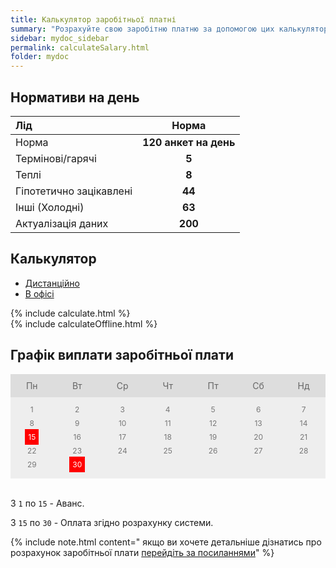 ```yaml
---
title: Калькулятор заробітньої платні
summary: "Розрахуйте свою заробітню платню за допомогою цих калькуляторів"
sidebar: mydoc_sidebar
permalink: calculateSalary.html
folder: mydoc
---
```


## Нормативи на день

|           Лід           | Норма |
|:-----------------------|:-----:|
| Норма |  **120 анкет на день**      |
| Термінові/гарячі        |   **5**   |
| Теплі                   |   **8**   |
| Гіпотетично зацікавлені |   **44**  |
| Інші (Холодні)          |   **63**  |
| Актуалізація даних      |   **200** |

## Калькулятор

<ul id="profileTabs" class="nav nav-tabs">
    <li class="active"><a class="noCrossRef" href="#profile" data-toggle="tab">Дистанційно</a></li>
    <li><a class="noCrossRef" href="#match" data-toggle="tab">В офісі</a></li>
</ul>
  <div class="tab-content">
<div role="tabpanel" class="tab-pane active" id="profile">
{% include calculate.html %}
</div>

<div role="tabpanel" class="tab-pane" id="match">
{% include calculateOffline.html %}
</div>
</div>

## Графік виплати заробітньої плати

<style>
.month ul {
  margin: 0;
  padding: 0;
}

.month ul li {
  color: white;
  font-size: 20px;
  text-transform: uppercase;
  letter-spacing: 3px;
}

.month .prev {
  float: left;
  padding-top: 10px;
}

.month .next {
  float: right;
  padding-top: 10px;
}

.weekdays {
  margin: 0;
  padding: 10px 0;
  background-color: #ddd;
}

.weekdays li {
  display: inline-block;
  width: 13.6%;
  color: #666;
  text-align: center;
}

.days {
  padding: 10px 0;
  background: #eee;
  margin: 0;
}

.days li {
  list-style-type: none;
  display: inline-block;
  width: 13.6%;
  text-align: center;
  margin-bottom: 5px;
  font-size:12px;
  color: #777;
}

.days li .active {
  padding: 5px;
  background: #ff0000;
  color: white !important
}

/* Add media queries for smaller screens */
@media screen and (max-width:720px) {
  .weekdays li, .days li {width: 13.1%;}
}

@media screen and (max-width: 420px) {
  .weekdays li, .days li {width: 12.5%;}
  .days li .active {padding: 2px;}
}

@media screen and (max-width: 290px) {
  .weekdays li, .days li {width: 12.2%;}
}
</style>
<div>
<ul class="weekdays">
  <li>Пн</li>
  <li>Вт</li>
  <li>Ср</li>
  <li>Чт</li>
  <li>Пт</li>
  <li>Сб</li>
  <li>Нд</li>
</ul>

<ul class="days">  
  <li>1</li>
  <li>2</li>
  <li>3</li>
  <li>4</li>
  <li>5</li>
  <li>6</li>
  <li>7</li>
  <li>8</li>
  <li>9</li>
  <li>10</li>
  <li>11</li>
  <li>12</li>
  <li>13</li>
  <li>14</li>
  <li><span class="active">15</span></li>
  <li>16</li>
  <li>17</li>
  <li>18</li>
  <li>19</li>
  <li>20</li>
  <li>21</li>
  <li>22</li>
  <li>23</li>
  <li>24</li>
  <li>25</li>
  <li>26</li>
  <li>27</li>
  <li>28</li>
  <li>29</li>
  <li><span class="active">30</span></li>
</ul>
</div>
<br>

З `1` по `15` - Аванс.

 З `15` по `30`  - Оплата згідно розрахунку системи.

{% include note.html content=" якщо ви хочете детальніше дізнатись про розрахунок заробітньої плати [перейдіть за посиланнями](https://outsorcing.github.io/FAQ/tutorials.html#розрахунок-заробітньої-плати)" %}